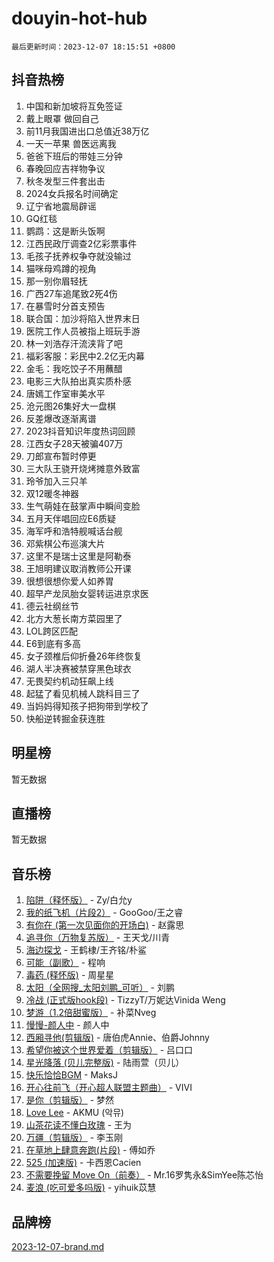# douyin-hot-hub

`最后更新时间：2023-12-07 18:15:51 +0800`

## 抖音热榜

1. 中国和新加坡将互免签证
1. 戴上眼罩 做回自己
1. 前11月我国进出口总值近38万亿
1. 一天一苹果 兽医远离我
1. 爸爸下班后的带娃三分钟
1. 春晚回应吉祥物争议
1. 秋冬发型三件套出击
1. 2024女兵报名时间确定
1. 辽宁省地震局辟谣
1. GQ红毯
1. 鹦鹉：这是断头饭啊
1. 江西民政厅调查2亿彩票事件
1. 毛孩子抚养权争夺就没输过
1. 猫咪母鸡蹲的视角
1. 那一别你眉轻抚
1. 广西27车追尾致2死4伤
1. 在暴雪时分首支预告
1. 联合国：加沙将陷入世界末日
1. 医院工作人员被指上班玩手游
1. 林一刘浩存汗流浃背了吧
1. 福彩客服：彩民中2.2亿无内幕
1. 金毛：我吃饺子不用蘸醋
1. 电影三大队拍出真实质朴感
1. 唐嫣工作室审美水平
1. 沧元图26集好大一盘棋
1. 反差爆改逐渐离谱
1. 2023抖音知识年度热词回顾
1. 江西女子28天被骗407万
1. 刀郎宣布暂时停更
1. 三大队王骁开烧烤摊意外致富
1. 玲爷加入三只羊
1. 双12暖冬神器
1. 生气萌娃在鼓掌声中瞬间变脸
1. 五月天伴唱回应E6质疑
1. 海军呼和浩特舰喊话台舰
1. 邓紫棋公布巡演大片
1. 这里不是瑞士这里是阿勒泰
1. 王旭明建议取消教师公开课
1. 很想很想你爱人如养胃
1. 超早产龙凤胎女婴转运进京求医
1. 德云社纲丝节
1. 北方大葱长南方菜园里了
1. LOL跨区匹配
1. E6到底有多高
1. 女子颈椎后仰折叠26年终恢复
1. 湖人半决赛被禁穿黑色球衣
1. 无畏契约机动狂飙上线
1. 起猛了看见机械人跳科目三了
1. 当妈妈得知孩子把狗带到学校了
1. 快船逆转掘金获连胜

## 明星榜

暂无数据

## 直播榜

暂无数据

## 音乐榜

1. [陷阱（释怀版）](https://sf3-cdn-tos.douyinstatic.com/obj/tos-cn-ve-2774/oE8C21LeZrzKLDFfQYgMzx4GAIHageG5IzayY7) - Zy/白允y
1. [我的纸飞机（片段2）](https://sf3-cdn-tos.douyinstatic.com/obj/tos-cn-ve-2774/oM2ZrKcg2CD5AeRB2gkeXOFB1IxAGJdZPazYHf) - GooGoo/王之睿
1. [有你在 (第一次见面你的开场白)](https://sf6-cdn-tos.douyinstatic.com/obj/tos-cn-ve-2774/oAthrQ3ClJBfI57uBoFEgNDYtNCZ0TSYQQfxQ0) - 赵露思
1. [追寻你（万物复苏版）](https://sf6-cdn-tos.douyinstatic.com/obj/tos-cn-ve-2774/oYeAZJsbjIDit9APmBg8u6uDUQnHmoCf3gbo74) - 王天戈/川青
1. [海边探戈](https://sf6-cdn-tos.douyinstatic.com/obj/tos-cn-ve-2774/os9gE0VQCGqt6VQkZDyBBYvfSDY0QFe3vVmubn) - 王鹤棣/王齐铭/朴鲨
1. [可能（副歌）](https://sf6-cdn-tos.douyinstatic.com/obj/tos-cn-ve-2774/cde1731888894259b333569393c2fb51) - 程响
1. [毒药 (释怀版)](https://sf3-cdn-tos.douyinstatic.com/obj/tos-cn-ve-2774/oYILMEAzspdZBIzy4frJNB8ZHPHWAhiwowd4Ad) - 周星星
1. [太阳（全网搜_太阳刘鹏_可听）](https://sf6-cdn-tos.douyinstatic.com/obj/tos-cn-ve-2774/ogWbyIQnlBFImVbeDocRdCIYtBHlbJXgfZMvgz) - 刘鹏
1. [冷战 (正式版hook段)](https://sf6-cdn-tos.douyinstatic.com/obj/tos-cn-ve-2774/oMuEoiBasWApEMVDgNiI8VAByNmwo5J0pyf8Yx) - TizzyT/万妮达Vinida Weng
1. [梦游（1.2倍甜蜜版）](https://sf3-cdn-tos.douyinstatic.com/obj/tos-cn-ve-2774/o4gyAUm8hwufoEABmwVIiQtHsFuGzAEEWtNMzo) - 补菜Nveg
1. [慢慢-颜人中](https://sf3-cdn-tos.douyinstatic.com/obj/tos-cn-ve-2774/ocjHNfBXdBxQNC8ZGAeoLMFTUgtBg8bkExunDC) - 颜人中
1. [西厢寻他(剪辑版)](https://sf6-cdn-tos.douyinstatic.com/obj/tos-cn-ve-2774/oUsAVfAQKlRNxEv5qxvIB8o5qmIWUcXbzJKJhw) - 唐伯虎Annie、伯爵Johnny
1. [希望你被这个世界爱着（剪辑版）](https://sf6-cdn-tos.douyinstatic.com/obj/tos-cn-ve-2774/oo4H3BfEygN7l7bQaMBOZHCQ1eI4FqtED5skQ2) - 吕口口
1. [星光降落 (贝儿完整版)](https://sf6-cdn-tos.douyinstatic.com/obj/tos-cn-ve-2774/okwB9hAwyAtsFFkFBzAX1hOOfQuIoMNs0W2Mwr) - 陆雨萱（贝儿）
1. [快乐恰恰BGM](https://sf6-cdn-tos.douyinstatic.com/obj/tos-cn-ve-2774/07b173ca7d2f40f3ba0b97ac7fa3a44a) - MaksJ
1. [开心往前飞（开心超人联盟主题曲）](https://sf6-cdn-tos.douyinstatic.com/obj/tos-cn-ve-2774/9d8fb7c82cf1421fb93a9fe925275e0a) - VIVI
1. [是你（剪辑版）](https://sf3-cdn-tos.douyinstatic.com/obj/tos-cn-ve-2774/46019dae783c4c969944217fe1cfafc4) - 梦然
1. [Love Lee](https://sf6-cdn-tos.douyinstatic.com/obj/tos-cn-ve-2774/o05GbkJGbCBTdDnMtB0fwOYgkeZp23vrWQDQBS) - AKMU (악뮤)
1. [山茶花读不懂白玫瑰](https://sf3-cdn-tos.douyinstatic.com/obj/tos-cn-ve-2774/osfn8B7DktrRHEPJgPCfDbw7QDQEkwC16BxZg9) - 王为
1. [万疆（剪辑版）](https://sf3-cdn-tos.douyinstatic.com/obj/tos-cn-ve-2774/ooG7oVgFlDTelKCjCsTTobQvbdtj1BBQXnfZd8) - 李玉刚
1. [在草地上肆意奔跑(片段)](https://sf3-cdn-tos.douyinstatic.com/obj/tos-cn-ve-2774/8831d494742f45dabdfa8adb8b817259) - 傅如乔
1. [525 (加速版)](https://sf6-cdn-tos.douyinstatic.com/obj/tos-cn-ve-2774/oIfKCtqfDyP8Vc9FpAPgWMyezT6LnDT1abRwGg) - 卡西恩Cacien
1. [不需要挽留 Move On（前奏）](https://sf3-cdn-tos.douyinstatic.com/obj/tos-cn-ve-2774/ooCBhgCCkF4nExzQL9WZSUbitfA8IsDkgQIYhe) - Mr.16罗隽永&SimYee陈芯怡
1. [麦浪 (吃可爱多吗版)](https://sf6-cdn-tos.douyinstatic.com/obj/tos-cn-ve-2774/fb2bf2aaa2854aaa8ec0fcfabbee4bd8) - yihuik苡慧

## 品牌榜

[2023-12-07-brand.md](2023-12-07-brand.md)
